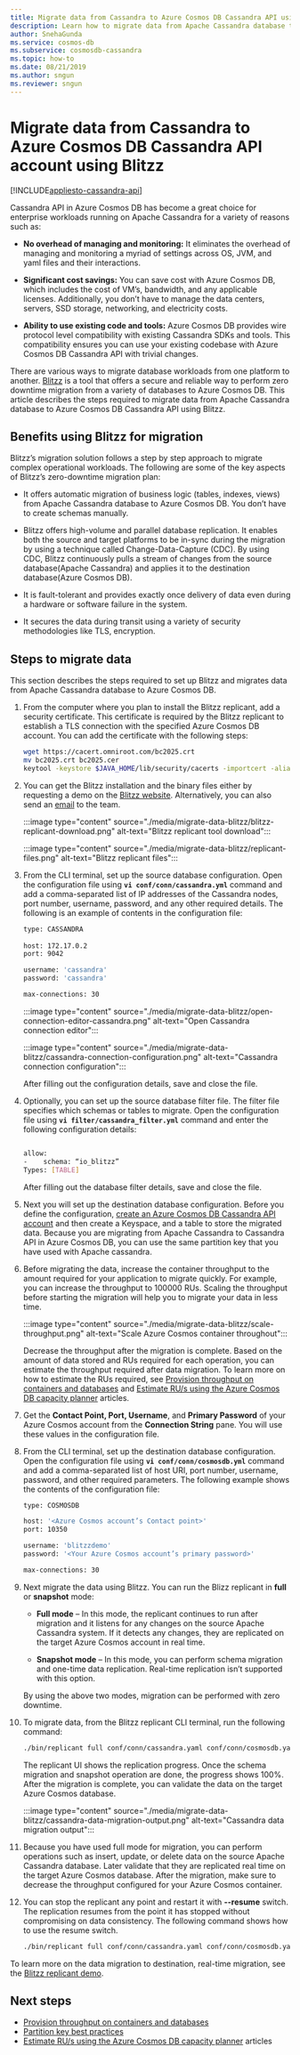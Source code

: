 ```yaml
---
title: Migrate data from Cassandra to Azure Cosmos DB Cassandra API using Blitzz
description: Learn how to migrate data from Apache Cassandra database to Azure Cosmos DB Cassandra API using Blitzz. 
author: SnehaGunda
ms.service: cosmos-db
ms.subservice: cosmosdb-cassandra
ms.topic: how-to
ms.date: 08/21/2019
ms.author: sngun
ms.reviewer: sngun
---
```


# Migrate data from Cassandra to Azure Cosmos DB Cassandra API account using Blitzz
[!INCLUDE[appliesto-cassandra-api](../includes/appliesto-cassandra-api.md)]

Cassandra API in Azure Cosmos DB has become a great choice for enterprise workloads running on Apache Cassandra for a variety of reasons such as: 

* **No overhead of managing and monitoring:** It eliminates the overhead of managing and monitoring a myriad of settings across OS, JVM, and yaml files and their interactions.

* **Significant cost savings:** You can save cost with Azure Cosmos DB, which includes the cost of VM’s, bandwidth, and any applicable licenses. Additionally, you don’t have to manage the data centers, servers, SSD storage, networking, and electricity costs. 

* **Ability to use existing code and tools:** Azure Cosmos DB provides wire protocol level compatibility with existing Cassandra SDKs and tools. This compatibility ensures you can use your existing codebase with Azure Cosmos DB Cassandra API with trivial changes.

There are various ways to migrate database workloads from one platform to another. [Blitzz](https://www.blitzz.io) is a tool that offers a secure and reliable way to perform zero downtime migration from a variety of databases to Azure Cosmos DB. This article describes the steps required to migrate data from Apache Cassandra database to Azure Cosmos DB Cassandra API using Blitzz.

## Benefits using Blitzz for migration

Blitzz’s migration solution follows a step by step approach to migrate complex operational workloads. The following are some of the key aspects of Blitzz’s zero-downtime migration plan:

* It offers automatic migration of business logic (tables, indexes, views) from Apache Cassandra database to Azure Cosmos DB. You don’t have to create schemas manually.

* Blitzz offers high-volume and parallel database replication. It enables both the source and target platforms to be in-sync during the migration by using a technique called Change-Data-Capture (CDC). By using CDC, Blitzz continuously pulls a stream of changes from the source database(Apache Cassandra) and applies it to the destination database(Azure Cosmos DB).

* It is fault-tolerant and provides exactly once delivery of data even during a hardware or software failure in the system.

* It secures the data during transit using a variety of security methodologies like TLS, encryption.

## Steps to migrate data

This section describes the steps required to set up Blitzz and migrates data from Apache Cassandra database to Azure Cosmos DB.

1. From the computer where you plan to install the Blitzz replicant, add a security certificate. This certificate is required by the Blitzz replicant to establish a TLS connection with the specified Azure Cosmos DB account. You can add the certificate with the following steps:

   ```bash
   wget https://cacert.omniroot.com/bc2025.crt
   mv bc2025.crt bc2025.cer
   keytool -keystore $JAVA_HOME/lib/security/cacerts -importcert -alias bc2025ca -file bc2025.cer
   ```

1. You can get the Blitzz installation and the binary files either by requesting a demo on the [Blitzz website](https://www.blitzz.io). Alternatively, you can also send an [email](mailto:success@blitzz.io) to the team.

   :::image type="content" source="./media/migrate-data-blitzz/blitzz-replicant-download.png" alt-text="Blitzz replicant tool download":::

   :::image type="content" source="./media/migrate-data-blitzz/replicant-files.png" alt-text="Blitzz replicant files":::

1. From the CLI terminal, set up the source database configuration. Open the configuration file using **`vi conf/conn/cassandra.yml`** command and add a comma-separated list of IP addresses of the Cassandra nodes, port number, username, password, and any other required details. The following is an example of contents in the configuration file:

   ```bash
   type: CASSANDRA
  
   host: 172.17.0.2
   port: 9042

   username: 'cassandra'
   password: 'cassandra'

   max-connections: 30

   ```

   :::image type="content" source="./media/migrate-data-blitzz/open-connection-editor-cassandra.png" alt-text="Open Cassandra connection editor":::

   :::image type="content" source="./media/migrate-data-blitzz/cassandra-connection-configuration.png" alt-text="Cassandra connection configuration":::

   After filling out the configuration details, save and close the file.

1. Optionally, you can set up the source database filter file. The filter file specifies which schemas or tables to migrate. Open the configuration file using **`vi filter/cassandra_filter.yml`** command and enter the following configuration details:

   ```bash

   allow:
   -	schema: “io_blitzz”
   Types: [TABLE]
   ```

   After filling out the database filter details, save and close the file.

1. Next you will set up the destination database configuration. Before you define the configuration, [create an Azure Cosmos DB Cassandra API account](manage-data-dotnet.md#create-a-database-account) and then create a Keyspace, and a table to store the migrated data. Because you are migrating from Apache Cassandra to Cassandra API in Azure Cosmos DB, you can use the same partition key that you have used with Apache cassandra.

1. Before migrating the data, increase the container throughput to the amount required for your application to migrate quickly. For example, you can increase the throughput to 100000 RUs. Scaling the throughput before starting the migration will help you to migrate your data in less time.

   :::image type="content" source="./media/migrate-data-blitzz/scale-throughput.png" alt-text="Scale Azure Cosmos container throughout":::

   Decrease the throughput after the migration is complete. Based on the amount of data stored and RUs required for each operation, you can estimate the throughput required after data migration. To learn more on how to estimate the RUs required, see [Provision throughput on containers and databases](../set-throughput.md) and [Estimate RU/s using the Azure Cosmos DB capacity planner](../estimate-ru-with-capacity-planner.md) articles.

1. Get the **Contact Point, Port, Username**, and **Primary Password** of your Azure Cosmos account from the **Connection String** pane. You will use these values in the configuration file.

1. From the CLI terminal, set up the destination database configuration. Open the configuration file using **`vi conf/conn/cosmosdb.yml`** command and add a comma-separated list of host URI, port number, username, password, and other required parameters. The following example shows the contents of the configuration file:

   ```bash
   type: COSMOSDB

   host: '<Azure Cosmos account’s Contact point>'
   port: 10350

   username: 'blitzzdemo'
   password: '<Your Azure Cosmos account’s primary password>'

   max-connections: 30
   ```

1. Next migrate the data using Blitzz. You can run the Blizz replicant in **full** or **snapshot** mode:

   * **Full mode** – In this mode, the replicant continues to run after migration and it listens for any changes on the source Apache Cassandra system. If it detects any changes, they are replicated on the target Azure Cosmos account in real time.

   * **Snapshot mode** – In this mode, you can perform schema migration and one-time data  replication. Real-time replication isn’t supported with this option.

   By using the above two modes, migration can be performed with zero downtime. 

1. To migrate data, from the Blitzz replicant CLI terminal, run the following command:

   ```bash
   ./bin/replicant full conf/conn/cassandra.yaml conf/conn/cosmosdb.yaml --filter filter/cassandra_filter.yaml --replace-existing
   ```

   The replicant UI shows the replication progress. Once the schema migration and snapshot operation are done, the progress shows 100%. After the migration is complete, you can validate the data on the target Azure Cosmos database.

   :::image type="content" source="./media/migrate-data-blitzz/cassandra-data-migration-output.png" alt-text="Cassandra data migration output":::


1. Because you have used full mode for migration, you can perform operations such as insert, update, or delete data on the source Apache Cassandra database. Later validate that they are replicated real time on the target Azure Cosmos database. After the migration, make sure to decrease the throughput configured for your Azure Cosmos container.

1. You can stop the replicant any point and restart it with **--resume** switch. The replication resumes from the point it has stopped without compromising on data consistency. The following command shows how to use the resume switch.

   ```bash
   ./bin/replicant full conf/conn/cassandra.yaml conf/conn/cosmosdb.yaml --filter filter/cassandra_filter.yaml --replace-existing --resume
   ```

To learn more on the data migration to destination, real-time migration, see the [Blitzz replicant demo](https://www.youtube.com/watch?v=fsUhF9LUZmM).

## Next steps

* [Provision throughput on containers and databases](../set-throughput.md) 
* [Partition key best practices](../partitioning-overview.md#choose-partitionkey)
* [Estimate RU/s using the Azure Cosmos DB capacity planner](../estimate-ru-with-capacity-planner.md) articles

